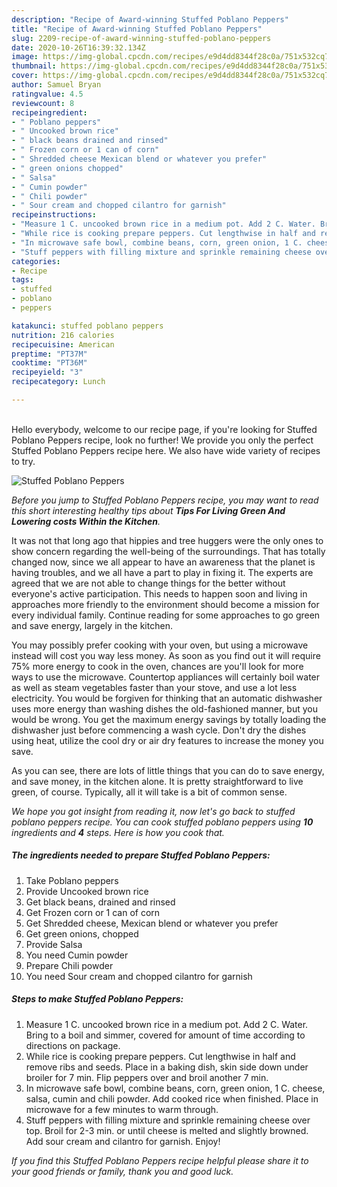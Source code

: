 ```yaml
---
description: "Recipe of Award-winning Stuffed Poblano Peppers"
title: "Recipe of Award-winning Stuffed Poblano Peppers"
slug: 2209-recipe-of-award-winning-stuffed-poblano-peppers
date: 2020-10-26T16:39:32.134Z
image: https://img-global.cpcdn.com/recipes/e9d4dd8344f28c0a/751x532cq70/stuffed-poblano-peppers-recipe-main-photo.jpg
thumbnail: https://img-global.cpcdn.com/recipes/e9d4dd8344f28c0a/751x532cq70/stuffed-poblano-peppers-recipe-main-photo.jpg
cover: https://img-global.cpcdn.com/recipes/e9d4dd8344f28c0a/751x532cq70/stuffed-poblano-peppers-recipe-main-photo.jpg
author: Samuel Bryan
ratingvalue: 4.5
reviewcount: 8
recipeingredient:
- " Poblano peppers"
- " Uncooked brown rice"
- " black beans drained and rinsed"
- " Frozen corn or 1 can of corn"
- " Shredded cheese Mexican blend or whatever you prefer"
- " green onions chopped"
- " Salsa"
- " Cumin powder"
- " Chili powder"
- " Sour cream and chopped cilantro for garnish"
recipeinstructions:
- "Measure 1 C. uncooked brown rice in a medium pot. Add 2 C. Water. Bring to a boil and simmer, covered for amount of time according to directions on package."
- "While rice is cooking prepare peppers. Cut lengthwise in half and remove ribs and seeds. Place in a baking dish, skin side down under broiler for 7 min. Flip peppers over and broil another 7 min."
- "In microwave safe bowl, combine beans, corn, green onion, 1 C. cheese, salsa, cumin and chili powder. Add cooked rice when finished. Place in microwave for a few minutes to warm through."
- "Stuff peppers with filling mixture and sprinkle remaining cheese over top. Broil for 2-3 min. or until cheese is melted and slightly browned. Add sour cream and cilantro for garnish. Enjoy!"
categories:
- Recipe
tags:
- stuffed
- poblano
- peppers

katakunci: stuffed poblano peppers 
nutrition: 216 calories
recipecuisine: American
preptime: "PT37M"
cooktime: "PT36M"
recipeyield: "3"
recipecategory: Lunch

---
```

<br>
Hello everybody, welcome to our recipe page, if you're looking for Stuffed Poblano Peppers recipe, look no further! We provide you only the perfect Stuffed Poblano Peppers recipe here. We also have wide variety of recipes to try.
<br>


![Stuffed Poblano Peppers](https://img-global.cpcdn.com/recipes/e9d4dd8344f28c0a/751x532cq70/stuffed-poblano-peppers-recipe-main-photo.jpg)

<i>Before you jump to Stuffed Poblano Peppers recipe, you may want to read this short interesting healthy tips about 
<strong>Tips For Living Green And Lowering costs Within the Kitchen</strong>.</i>
</br>

It was not that long ago that hippies and tree huggers were the only ones to show concern regarding the well-being of the surroundings. That has totally changed now, since we all appear to have an awareness that the planet is having troubles, and we all have a part to play in fixing it. The experts are agreed that we are not able to change things for the better without everyone's active participation. This needs to happen soon and living in approaches more friendly to the environment should become a mission for every individual family. Continue reading for some approaches to go green and save energy, largely in the kitchen.

You may possibly prefer cooking with your oven, but using a microwave instead will cost you way less money. As soon as you find out it will require 75% more energy to cook in the oven, chances are you'll look for more ways to use the microwave. Countertop appliances will certainly boil water as well as steam vegetables faster than your stove, and use a lot less electricity. You would be forgiven for thinking that an automatic dishwasher uses more energy than washing dishes the old-fashioned manner, but you would be wrong. You get the maximum energy savings by totally loading the dishwasher just before commencing a wash cycle. Don't dry the dishes using heat, utilize the cool dry or air dry features to increase the money you save.

As you can see, there are lots of little things that you can do to save energy, and save money, in the kitchen alone. It is pretty straightforward to live green, of course. Typically, all it will take is a bit of common sense.


<i>We hope you got insight from reading it, now let's go back to stuffed poblano peppers recipe. You can cook stuffed poblano peppers using <strong>10</strong> ingredients and <strong>4</strong> steps. Here is how you cook that.
</i>

##### The ingredients needed to prepare Stuffed Poblano Peppers:

1. Take  Poblano peppers
1. Provide  Uncooked brown rice
1. Get  black beans, drained and rinsed
1. Get  Frozen corn or 1 can of corn
1. Get  Shredded cheese, Mexican blend or whatever you prefer
1. Get  green onions, chopped
1. Provide  Salsa
1. You need  Cumin powder
1. Prepare  Chili powder
1. You need  Sour cream and chopped cilantro for garnish


##### Steps to make Stuffed Poblano Peppers:

1. Measure 1 C. uncooked brown rice in a medium pot. Add 2 C. Water. Bring to a boil and simmer, covered for amount of time according to directions on package.
1. While rice is cooking prepare peppers. Cut lengthwise in half and remove ribs and seeds. Place in a baking dish, skin side down under broiler for 7 min. Flip peppers over and broil another 7 min.
1. In microwave safe bowl, combine beans, corn, green onion, 1 C. cheese, salsa, cumin and chili powder. Add cooked rice when finished. Place in microwave for a few minutes to warm through.
1. Stuff peppers with filling mixture and sprinkle remaining cheese over top. Broil for 2-3 min. or until cheese is melted and slightly browned. Add sour cream and cilantro for garnish. Enjoy!


<i>If you find this Stuffed Poblano Peppers recipe helpful please share it to your good friends or family, thank you and good luck.</i>

